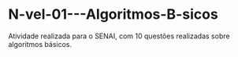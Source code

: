 # N-vel-01---Algoritmos-B-sicos
Atividade realizada para o SENAI, com 10 questões realizadas sobre algoritmos básicos.
